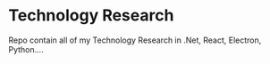 # Technology Research
Repo contain all of my Technology Research in .Net, React, Electron, Python....